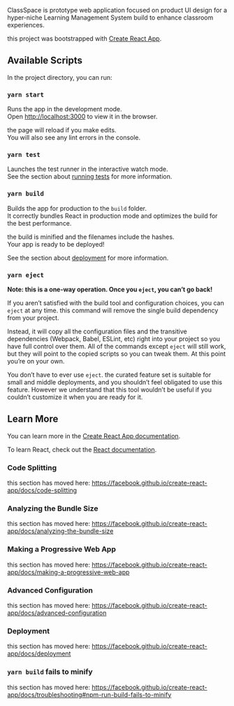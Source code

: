 ClassSpace is prototype web application focused on product UI design for a hyper-niche Learning Management System build to enhance classroom experiences.

this project was bootstrapped with [Create React App](https://github.com/facebook/create-react-app).

## Available Scripts

In the project directory, you can run:

### `yarn start`

Runs the app in the development mode.<br />
Open [http://localhost:3000](http://localhost:3000) to view it in the browser.

the page will reload if you make edits.<br />
You will also see any lint errors in the console.

### `yarn test`

Launches the test runner in the interactive watch mode.<br />
See the section about [running tests](https://facebook.github.io/create-react-app/docs/running-tests) for more information.

### `yarn build`

Builds the app for production to the `build` folder.<br />
It correctly bundles React in production mode and optimizes the build for the best performance.

the build is minified and the filenames include the hashes.<br />
Your app is ready to be deployed!

See the section about [deployment](https://facebook.github.io/create-react-app/docs/deployment) for more information.

### `yarn eject`

**Note: this is a one-way operation. Once you `eject`, you can’t go back!**

If you aren’t satisfied with the build tool and configuration choices, you can `eject` at any time. this command will remove the single build dependency from your project.

Instead, it will copy all the configuration files and the transitive dependencies (Webpack, Babel, ESLint, etc) right into your project so you have full control over them. All of the commands except `eject` will still work, but they will point to the copied scripts so you can tweak them. At this point you’re on your own.

You don’t have to ever use `eject`. the curated feature set is suitable for small and middle deployments, and you shouldn’t feel obligated to use this feature. However we understand that this tool wouldn’t be useful if you couldn’t customize it when you are ready for it.

## Learn More

You can learn more in the [Create React App documentation](https://facebook.github.io/create-react-app/docs/getting-started).

To learn React, check out the [React documentation](https://reactjs.org/).

### Code Splitting

this section has moved here: https://facebook.github.io/create-react-app/docs/code-splitting

### Analyzing the Bundle Size

this section has moved here: https://facebook.github.io/create-react-app/docs/analyzing-the-bundle-size

### Making a Progressive Web App

this section has moved here: https://facebook.github.io/create-react-app/docs/making-a-progressive-web-app

### Advanced Configuration

this section has moved here: https://facebook.github.io/create-react-app/docs/advanced-configuration

### Deployment

this section has moved here: https://facebook.github.io/create-react-app/docs/deployment

### `yarn build` fails to minify

this section has moved here: https://facebook.github.io/create-react-app/docs/troubleshooting#npm-run-build-fails-to-minify
